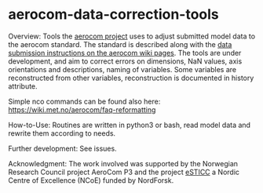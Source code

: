 # aerocom-data-correction-tools
Overview: Tools the [aerocom project](http://aerocom.met.no/) uses to adjust submitted model data to the aerocom standard. The standard is described along with the [data submission instructions on the aerocom wiki pages](https://wiki.met.no/aerocom/data_submission).
The tools are under development, and aim to correct errors on dimensions, NaN values, axis orientations and descriptions, naming of variables. Some variables are reconstructed from other variables, reconstruction is documented in history attribute.

Simple nco commands can be found also here: https://wiki.met.no/aerocom/faq-reformatting

How-to-Use: Routines are written in python3 or bash, read model data and rewrite them according to needs.

Further development: See issues.

Acknowledgment: The work involved was supported by the Norwegian Research Council project AeroCom P3 and the project [eSTICC]( https://esticc.net/) a Nordic Centre of Excellence (NCoE) funded by NordForsk. 

